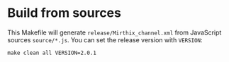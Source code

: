 # Build from sources

This Makefile will generate `release/Mirthix_channel.xml` from JavaScript sources `source/*.js`. You can set the release version with `VERSION`:

```
make clean all VERSION=2.0.1
```
